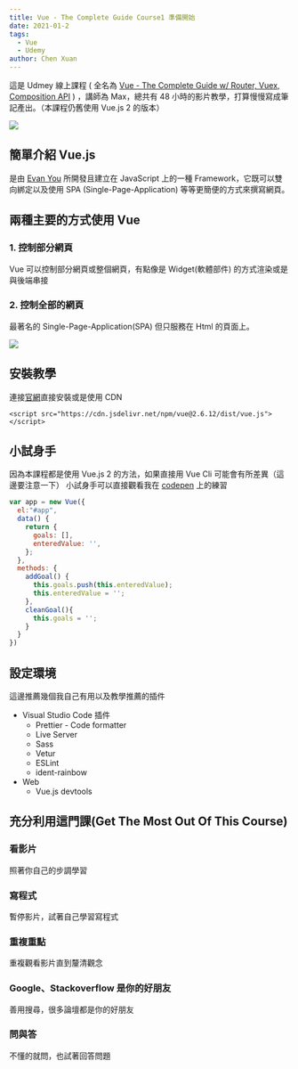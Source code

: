 ```yaml
---
title: Vue - The Complete Guide Course1 準備開始
date: 2021-01-2
tags: 
  - Vue
  - Udemy
author: Chen Xuan  
---
```

這是 Udmey 線上課程 ( 全名為 [Vue - The Complete Guide w/ Router, Vuex, Composition API](https://www.udemy.com/course/vuejs-2-the-complete-guide/) ) ，講師為 Max，總共有 48 小時的影片教學，打算慢慢寫成筆記產出。（本課程仍舊使用 Vue.js 2 的版本）

![](https://i.imgur.com/wAtMYSC.png)

## 簡單介紹 Vue.js

是由 [Evan You](https://github.com/yyx990803) 所開發且建立在 JavaScript 上的一種 Framework，它既可以雙向綁定以及使用 SPA (Single-Page-Application) 等等更簡便的方式來撰寫網頁。

## 兩種主要的方式使用 Vue

### 1. 控制部分網頁
Vue 可以控制部分網頁或整個網頁，有點像是 Widget(軟體部件) 的方式渲染或是與後端串接
### 2. 控制全部的網頁
最著名的 Single-Page-Application(SPA) 但只服務在 Html 的頁面上。

![](https://i.imgur.com/5t4dQn5.png)

## 安裝教學

連接[官網](https://vuejs.org/v2/guide/installation.html)直接安裝或是使用 CDN

```
<script src="https://cdn.jsdelivr.net/npm/vue@2.6.12/dist/vue.js"></script>
```

## 小試身手

因為本課程都是使用 Vue.js 2 的方法，如果直接用 Vue Cli 可能會有所差異（這邊要注意一下）
小試身手可以直接觀看我在 [codepen](https://codepen.io/chenxuanzzy/pen/RwRqbbQ) 上的練習

```js
var app = new Vue({
  el:"#app",
  data() {
    return {
      goals: [],
      enteredValue: '',
    };
  },
  methods: {
    addGoal() {
      this.goals.push(this.enteredValue);
      this.enteredValue = '';
    },
    cleanGoal(){
      this.goals = '';
    }
  }
})
```

## 設定環境

這邊推薦幾個我自己有用以及教學推薦的插件

- Visual Studio Code 插件
  - Prettier - Code formatter
  - Live Server
  - Sass
  - Vetur
  - ESLint
  - ident-rainbow
- Web
  - Vue.js devtools

## 充分利用這門課(Get The Most Out Of This Course)

### 看影片
照著你自己的步調學習
### 寫程式
暫停影片，試著自己學習寫程式
### 重複重點
重複觀看影片直到釐清觀念
### Google、Stackoverflow 是你的好朋友
善用搜尋，很多論壇都是你的好朋友
### 問與答
不懂的就問，也試著回答問題